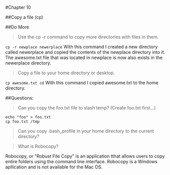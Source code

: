 #Chapter 10 

##Copy a file (cp)

##Do More

> Use the cp -r command to copy more directories with files in them.

`cp -r newplace newerplace`
With this command I created a new directory called newerplace and 
copied the contents of the newplace directory into it.  The
awesome.txt file that was located in newplace is now also exists 
in the newerplace directory.

> Copy a file to your home directory or desktop.

`cp awesome.txt cd`
With this command I copied awesome.txt to the home directory.


##Questions:

> Can you copy the foo.txt file to slash temp?  (Create foo.txt first...)
```
echo "foo" > foo.txt
cp foo.txt /tmp
```

> Can you copy .bash_profile in your home directory to the current
 directory?

> What is Robocopy?

Robocopy, or "Robust File Copy" is an application tthat allows users
to copy entire folders using the command line interface.  Robocopy 
is a Windows apllication and is not available for the Mac OS.
 
